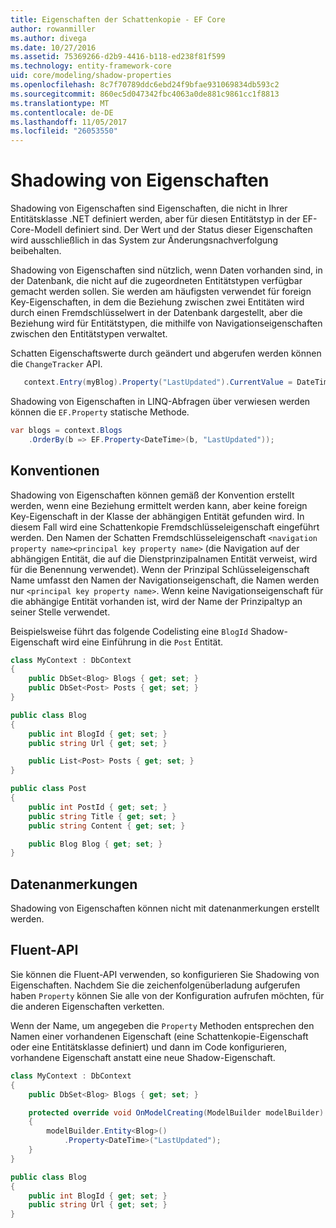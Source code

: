 ```yaml
---
title: Eigenschaften der Schattenkopie - EF Core
author: rowanmiller
ms.author: divega
ms.date: 10/27/2016
ms.assetid: 75369266-d2b9-4416-b118-ed238f81f599
ms.technology: entity-framework-core
uid: core/modeling/shadow-properties
ms.openlocfilehash: 8c7f70789ddc6ebd24f9bfae931069834db593c2
ms.sourcegitcommit: 860ec5d047342fbc4063a0de881c9861cc1f8813
ms.translationtype: MT
ms.contentlocale: de-DE
ms.lasthandoff: 11/05/2017
ms.locfileid: "26053550"
---
```

# <a name="shadow-properties"></a>Shadowing von Eigenschaften

Shadowing von Eigenschaften sind Eigenschaften, die nicht in Ihrer Entitätsklasse .NET definiert werden, aber für diesen Entitätstyp in der EF-Core-Modell definiert sind. Der Wert und der Status dieser Eigenschaften wird ausschließlich in das System zur Änderungsnachverfolgung beibehalten.

Shadowing von Eigenschaften sind nützlich, wenn Daten vorhanden sind, in der Datenbank, die nicht auf die zugeordneten Entitätstypen verfügbar gemacht werden sollen. Sie werden am häufigsten verwendet für foreign Key-Eigenschaften, in dem die Beziehung zwischen zwei Entitäten wird durch einen Fremdschlüsselwert in der Datenbank dargestellt, aber die Beziehung wird für Entitätstypen, die mithilfe von Navigationseigenschaften zwischen den Entitätstypen verwaltet.

Schatten Eigenschaftswerte durch geändert und abgerufen werden können die `ChangeTracker` API.

``` csharp
   context.Entry(myBlog).Property("LastUpdated").CurrentValue = DateTime.Now;
```

Shadowing von Eigenschaften in LINQ-Abfragen über verwiesen werden können die `EF.Property` statische Methode.

``` csharp
var blogs = context.Blogs
    .OrderBy(b => EF.Property<DateTime>(b, "LastUpdated"));
```

## <a name="conventions"></a>Konventionen

Shadowing von Eigenschaften können gemäß der Konvention erstellt werden, wenn eine Beziehung ermittelt werden kann, aber keine foreign Key-Eigenschaft in der Klasse der abhängigen Entität gefunden wird. In diesem Fall wird eine Schattenkopie Fremdschlüsseleigenschaft eingeführt werden. Den Namen der Schatten Fremdschlüsseleigenschaft `<navigation property name><principal key property name>` (die Navigation auf der abhängigen Entität, die auf die Dienstprinzipalnamen Entität verweist, wird für die Benennung verwendet). Wenn der Prinzipal Schlüsseleigenschaft Name umfasst den Namen der Navigationseigenschaft, die Namen werden nur `<principal key property name>`. Wenn keine Navigationseigenschaft für die abhängige Entität vorhanden ist, wird der Name der Prinzipaltyp an seiner Stelle verwendet.

Beispielsweise führt das folgende Codelisting eine `BlogId` Shadow-Eigenschaft wird eine Einführung in die `Post` Entität.

<!-- [!code-csharp[Main](samples/core/Modeling/Conventions/Samples/ShadowForeignKey.cs)] -->
``` csharp
class MyContext : DbContext
{
    public DbSet<Blog> Blogs { get; set; }
    public DbSet<Post> Posts { get; set; }
}

public class Blog
{
    public int BlogId { get; set; }
    public string Url { get; set; }

    public List<Post> Posts { get; set; }
}

public class Post
{
    public int PostId { get; set; }
    public string Title { get; set; }
    public string Content { get; set; }

    public Blog Blog { get; set; }
}
```

## <a name="data-annotations"></a>Datenanmerkungen

Shadowing von Eigenschaften können nicht mit datenanmerkungen erstellt werden.

## <a name="fluent-api"></a>Fluent-API

Sie können die Fluent-API verwenden, so konfigurieren Sie Shadowing von Eigenschaften. Nachdem Sie die zeichenfolgenüberladung aufgerufen haben `Property` können Sie alle von der Konfiguration aufrufen möchten, für die anderen Eigenschaften verketten.

Wenn der Name, um angegeben die `Property` Methoden entsprechen den Namen einer vorhandenen Eigenschaft (eine Schattenkopie-Eigenschaft oder eine Entitätsklasse definiert) und dann im Code konfigurieren, vorhandene Eigenschaft anstatt eine neue Shadow-Eigenschaft.

<!-- [!code-csharp[Main](samples/core/Modeling/FluentAPI/Samples/ShadowProperty.cs?highlight=7,8)] -->
``` csharp
class MyContext : DbContext
{
    public DbSet<Blog> Blogs { get; set; }

    protected override void OnModelCreating(ModelBuilder modelBuilder)
    {
        modelBuilder.Entity<Blog>()
            .Property<DateTime>("LastUpdated");
    }
}

public class Blog
{
    public int BlogId { get; set; }
    public string Url { get; set; }
}
```
